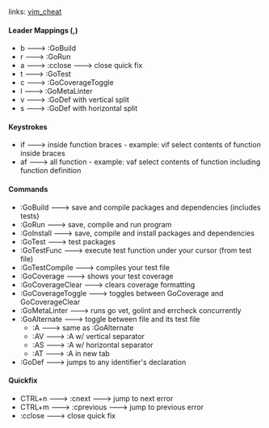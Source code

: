 links: [vim_cheat](http://www.worldtimzone.com/res/vi.html)

#### Leader Mappings (,)

* b ---> :GoBuild
* r ---> :GoRun
* a ---> :cclose ---> close quick fix
* t ---> :GoTest
* c ---> :GoCoverageToggle
* l ---> :GoMetaLinter
* v ---> :GoDef with vertical split
* s ---> :GoDef with horizontal split

#### Keystrokes

* if ---> inside function braces - example: vif select contents of function inside braces
* af ---> all function - example: vaf select contents of function including function definition

#### Commands

* :GoBuild ---> save and compile packages and dependencies (includes tests)
* :GoRun ---> save, compile and run program
* :GoInstall ---> save, compile and install packages and dependencies
* :GoTest ---> test packages
* :GoTestFunc ---> execute test function under your cursor (from test file)
* :GoTestCompile ---> compiles your test file
* :GoCoverage ---> shows your test coverage
* :GoCoverageClear ---> clears coverage formatting
* :GoCoverageToggle ---> toggles between GoCoverage and GoCoverageClear
* :GoMetaLinter ---> runs go vet, golint and errcheck concurrently
* :GoAlternate ---> toggle between file and its test file
  * :A ---> same as :GoAlternate
  * :AV ---> :A w/ vertical separator
  * :AS ---> :A w/ horizontal separator
  * :AT ---> :A in new tab
* :GoDef ---> jumps to any identifier's declaration

#### Quickfix

* CTRL+n ---> :cnext ---> jump to next error
* CTRL+m ---> :cprevious ---> jump to previous error
* :cclose ---> close quick fix
